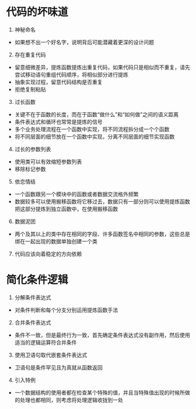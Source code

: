 # 代码的坏味道
1. 神秘命名
  - 如果想不出一个好名字，说明背后可能潜藏着更深的设计问题
2. 存在重复代码
  - 留意细微差异，提炼函数提炼出重复代码，如果代码只是相似而不重复，请先尝试移动语句重组代码顺序，将相似部分进行提炼
  - 抽象实现过程，留意代码结构是否重复
  - 拒绝复制粘贴
3. 过长函数
  - 关键不在于函数的长度，而在于函数“做什么”和“如何做”之间的语义距离
  - 条件表达式和循环也常常是提炼的信号
  - 多个业务处理流程在一个函数中实现，将不同流程拆分成一个个函数
  - 将不同层面的细节放在一个函数中实现，分离不同层面的细节实现函数
4. 过长的参数列表
  - 使用类可以有效缩短参数列表
  - 移除标记参数
5. 依恋情结
  - 一个函数跟另一个模块中的函数或者数据交流格外频繁
  - 数据较多可以使用搬移函数将它移过去，数据只有一部分则可以使用提炼函数把这部分提炼到独立函数中，在使用搬移函数
6. 数据泥团
  - 两个及其以上的类中存在相同的字段、许多函数签名中相同的参数，这些总是绑在一起出现的数据单独创建一个类
7. 代码应该向着稳定的方向依赖

# 简化条件逻辑
1. 分解条件表达式
  - 对条件判断和每个分支分别运用提炼函数手法
2. 合并条件表达式
  - 条件不一致，但是最终行为一致，首先确定条件表达式没有副作用，然后使用适当的逻辑运算符合并条件
3. 使用卫语句取代嵌套条件表达式
  - 卫语句是条件罕见且为真就从函数返回
4. 引入特例
  - 一个数据结构的使用者都在检查某个特殊的值，并且当特殊值出现的时候所做的处理也都相同，则考虑将处理逻辑收拢到一处